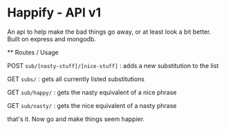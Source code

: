 Happify - API v1
================

An api to help make the bad things go away, or at least look a bit better.  Built on express and mongodb.

** Routes / Usage

POST `sub/[nasty-stuff]/[nice-stuff]` : adds a new substitution to the list

GET `subs/` : gets all currently listed substitutions

GET `sub/happy/` : gets the nasty equivalent of a nice phrase

GET `sub/nasty/` : gets the nice equivalent of a nasty phrase

that's it.  Now go and make things seem happier.